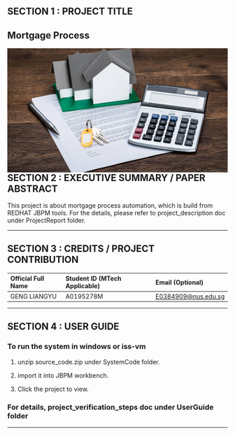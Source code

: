 ## SECTION 1 : PROJECT TITLE
## Mortgage Process

<img src="Miscellaneous/Mortgage.jpg"
     style="float: left; margin-right: 0px;" />

---
## SECTION 2 : EXECUTIVE SUMMARY / PAPER ABSTRACT
This project is about mortgage process automation, which is build from REDHAT JBPM tools.
For the details, please refer to project_description doc under ProjectReport folder.

---
## SECTION 3 : CREDITS / PROJECT CONTRIBUTION


| Official Full Name  | Student ID (MTech Applicable)  | Email (Optional) |
| :------------ |:---------------|:-----|
| GENG LIANGYU         | A0195278M | E0384909@nus.edu.sg |


---
## SECTION 4 : USER GUIDE

### To run the system in windows or iss-vm

1. unzip source_code.zip under SystemCode folder.

2. import it into JBPM workbench.

3. Click the project to view.

### For details, project_verification_steps doc under UserGuide folder
---

